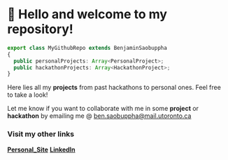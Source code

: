 # 👋 Hello and welcome to my repository!

```ts
export class MyGithubRepo extends BenjaminSaobuppha
{
  public personalProjects: Array<PersonalProject>;
  public hackathonProjects: Array<HackathonProject>;
}
```

Here lies all my **projects** from past hackathons to personal ones. Feel free to take a look! 

Let me know if you want to collaborate with me in some **project** or **hackathon** by emailing me @ ben.saobuppha@mail.utoronto.ca

### Visit my other links

[**Personal_Site**](http://bensaobuppha.com) 
[**LinkedIn**](https://www.linkedin.com/in/bensaobuppha/)
